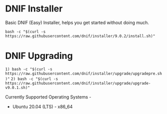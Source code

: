 # DNIF Installer
Basic DNIF (Easy) Installer, helps you get started without doing much.

`bash -c "$(curl -s https://raw.githubusercontent.com/dnif/installer/9.0.2/install.sh)"`

# DNIF Upgrading

`1) bash -c "$(curl -s https://raw.githubusercontent.com/dnif/installer/upgrade/upgradepre.sh)"`
`2) bash -c "$(curl -s https://raw.githubusercontent.com/dnif/installer/upgrade/upgrade-v9.0.1.sh)"`

Currently Supported Operating Systems -
- Ubuntu 20.04 (LTS) - x86_64

